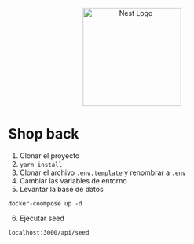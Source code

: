 <p align="center">
  <a href="http://nestjs.com/" target="blank"><img src="https://nestjs.com/img/logo-small.svg" width="200" alt="Nest Logo" /></a>
</p>

# Shop back

1. Clonar el proyecto
2. `yarn install`
3. Clonar el archivo `.env.template` y renombrar a `.env`
4. Cambiar las variables de entorno
5. Levantar la base de datos

```
docker-coompose up -d
```

6. Ejecutar seed

```
localhost:3000/api/seed
```
